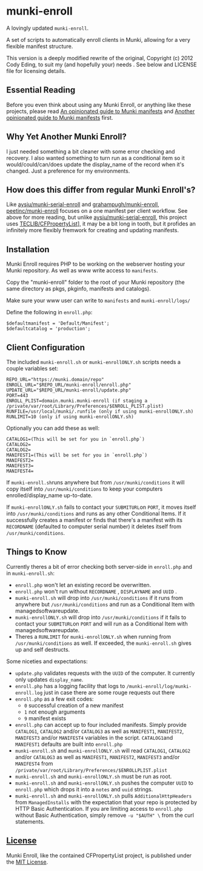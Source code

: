 # munki-enroll
A lovingly updated `munki-enroll`.

A set of scripts to automatically enroll clients in Munki, allowing for a very flexible manifest structure.

This version is a deeply modified rewrite of the original, Copyright (c) 2012 Cody Eding, to suit my (and hopefully your) needs .
See below and LICENSE file for licensing details.

## Essential Reading

Before you even think about using any Munki Enroll, or anything like these projects, please read [An opinionated guide to Munki manifests](https://groob.io/posts/manifest-guide/) and [Another opinionated guide to Munki manifests](http://technology.siprep.org/another-opinionated-guide-to-munki-manifests/) first.

## Why Yet Another Munki Enroll?

I just needed something a bit cleaner with some error checking and recovery. I also wanted something to turn run as a conditional item so it would/could/can/does update the display_name of the record when it's changed. Just a preference for my environments.

## How does this differ from regular Munki Enroll's?

Like [aysiu/munki-serial-enroll](https://github.com/aysiu/munki-serial-enroll/) and [grahampugh/munki-enroll](https://github.com/grahampugh/munki-enroll/), [peetinc/munki-enroll](https://github.com/peetinc/munki-enroll/) focuses on a one manifest per client workflow. See above for more reading, but unlike [aysiu/munki-serial-enroll](https://github.com/aysiu/munki-serial-enroll/), this project uses [TECLIB/CFPropertyList](https://github.com/TECLIB/CFPropertyList)], it may be a bit long in tooth, but it profides an infinitely more flexibly fremwork for creating and updating manifests.

## Installation

Munki Enroll requires PHP to be working on the webserver hosting your Munki repository. As well as www write access to `manifests`.

Copy the "munki-enroll" folder to the root of your Munki repository (the same directory as pkgs, pkginfo, manifests and catalogs). 

Make sure your www user can write to `manifests` and `munki-enroll/logs/`

Define the following in `enroll.php`:

	$defaultmanifest = 'Default/Manifest';
	$defaultcatalog = 'production';

## Client Configuration

The included `munki-enroll.sh` or `munki-enrollONLY.sh` scripts needs a couple variables set:

	REPO_URL="https://munki.domain/repo"
	ENROLL_URL="$REPO_URL/munki-enroll/enroll.php"
	UPDATE_URL="$REPO_URL/munki-enroll/update.php"
	PORT=443
	ENROLL_PLIST=domain.munki.munki-enroll (if staging a /private/var/root/Library/Preferences/$ENROLL_PLIST.plist)
	RUNFILE=/usr/local/munki/.runfile (only if using munki-enrollONLY.sh)
	RUNLIMIT=10 (only if using munki-enrollONLY.sh)
	
Optionally you can add these as well:

	CATALOG1=(This will be set for you in `enroll.php`)
	CATALOG2=
	CATALOG2=
	MANIFEST1=(This will be set for you in `enroll.php`)
	MANIFEST2=
	MANIFEST3=
	MANIFEST4=

If `munki-enroll.sh`runs anywhere but from `/usr/munki/conditions` it will copy itself into `/usr/munki/conditions` to keep your computers enrolled/display_name up-to-date.

If `munki-enrollONLY.sh` fails to contact your `SUBMITURL`on `PORT`, it moves itself into `/usr/munki/conditions` and runs as any other Conditional Items. If it successfully creates a manifest or finds that there's a manifest with its `RECORDNAME` (defaulted to computer serial number) it deletes itself from `/usr/munki/conditions`. 

## Things to Know

Currently theres a bit of error checking both server-side in `enroll.php` and in `munki-enroll.sh`:
- `enroll.php` won't let an existing record be overwritten.
- `enroll.php` won't run without `RECORDNAME` , `DISPLAYNAME` and `UUID` .
- `munki-enroll.sh` will drop into `/usr/munki/conditions` if it runs from anywhere but `/usr/munki/conditions` and run as a Conditional Item with managedsoftwareupdate.
- `munki-enrollONLY.sh` will drop into `/usr/munki/conditions` if it fails to contact your `SUBMITURL`on `PORT` and will run as a Conditional Item with managedsoftwareupdate.
- Theres a `RUNLIMIT` for `munki-enrollONLY.sh` when running from `/usr/munki/conditions` as well. If exceeded, the `munki-enroll.sh` gives up and self destructs.

Some niceties and expectations:
- `update.php` validates requests with the `UUID` of the computer. It currently only updates `display_name`.
- `enroll.php` has a logging facility that logs to `/munki-enroll/log/munki-enroll.log` just in case there are some rouge requests out there
- `enroll.php` as a few exit codes:
	- `0` successful creation of a new manifest
	- `1` not enough arguments
	- `9` manifest exists 
- `enroll.php` can accept up to four included manifests. Simply provide `CATALOG1`, `CATALOG2` and/or `CATALOG3` as well as `MANIFEST1`, `MANIFEST2`, `MANIFEST3` and/or `MANIFEST4` variables in the script. `CATALOG1`and `MANIFEST1` defaults are built into `enroll.php`
- `munki-enroll.sh` and `munki-enrollONLY.sh` will read `CATALOG1`, `CATALOG2` and/or `CATALOG3` as well as `MANIFEST1`, `MANIFEST2`, `MANIFEST3` and/or `MANIFEST4` from `/private/var/root/Library/Preferences/$ENROLLPLIST.plist`
- `munki-enroll.sh` and `munki-enrollONLY.sh` must be run as root.
- `munki-enroll.sh` and `munki-enrollONLY.sh` pushes the computer `UUID` to `enroll.php` which drops it into a `notes` and `uuid` strings.
- `munki-enroll.sh` and `munki-enrollONLY.sh` pulls `AdditionalHttpHeaders` from `ManagedInstalls` with the expectation that your repo is protected by HTTP Basic Authentication. If you are limiting access to `enroll.php` without Basic Authentication, simply remove `-u "$AUTH" \` from the curl statements.

## [License](https://github.com/peetinc/munki-enroll/blob/master/LICENSE)

Munki Enroll, like the contained CFPropertyList project, is published under the [MIT License](http://www.opensource.org/licenses/mit-license.php).
